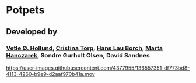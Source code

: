 # Potpets
## Developed by
### [Vetle Ø. Hollund](https://github.com/VHollund), [Cristina Torp](https://github.com/cristinatorp), [Hans Lau Borch](https://github.com/AtomicLiquid), [Marta Hanczarek](https://github.com/martajh), Sondre Gurholt Olsen, David Sandnes


https://user-images.githubusercontent.com/4377955/136557351-df773bd8-4113-4260-b9e9-d2aaf970b41a.mov

